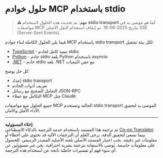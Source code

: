 <!--
CO_OP_TRANSLATOR_METADATA:
{
  "original_hash": "e378b47e0361b7a9b0dab7a0306878c8",
  "translation_date": "2025-08-26T19:59:22+00:00",
  "source_file": "03-GettingStarted/05-stdio-server/solution/README.md",
  "language_code": "ar"
}
-->
# حلول خوادم MCP باستخدام stdio

> **⚠️ مهم**: تم تحديث هذه الحلول لاستخدام **stdio transport** كما هو موصى به في مواصفات MCP بتاريخ 2025-06-18. تم إيقاف استخدام النقل الأصلي SSE (Server-Sent Events).

فيما يلي الحلول الكاملة لبناء خوادم MCP باستخدام stdio transport لكل بيئة تشغيل:

- [TypeScript](../../../../../03-GettingStarted/05-stdio-server/solution/typescript) - تنفيذ كامل لخادم stdio
- [Python](../../../../../03-GettingStarted/05-stdio-server/solution/python) - خادم stdio بلغة Python باستخدام asyncio
- [.NET](../../../../../03-GettingStarted/05-stdio-server/solution/dotnet) - خادم stdio بلغة .NET مع حقن التبعيات

كل حل يوضح:
- إعداد stdio transport
- تعريف أدوات الخادم
- التعامل الصحيح مع رسائل JSON-RPC
- التكامل مع عملاء MCP مثل Claude

جميع الحلول تتبع مواصفات MCP الحالية وتستخدم stdio transport الموصى به لتحقيق الأداء الأمثل والأمان.

---

**إخلاء المسؤولية**:  
تم ترجمة هذا المستند باستخدام خدمة الترجمة بالذكاء الاصطناعي [Co-op Translator](https://github.com/Azure/co-op-translator). بينما نسعى لتحقيق الدقة، يرجى العلم أن الترجمات الآلية قد تحتوي على أخطاء أو معلومات غير دقيقة. يجب اعتبار المستند الأصلي بلغته الأصلية المصدر الرسمي. للحصول على معلومات حاسمة، يُوصى بالاستعانة بترجمة بشرية احترافية. نحن غير مسؤولين عن أي سوء فهم أو تفسيرات خاطئة ناتجة عن استخدام هذه الترجمة.
